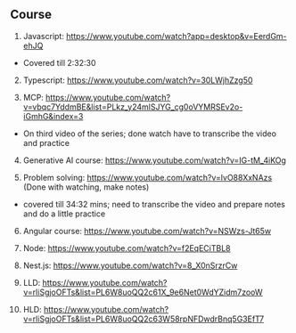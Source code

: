 ## Course

1. Javascript: https://www.youtube.com/watch?app=desktop&v=EerdGm-ehJQ 
- Covered till 2:32:30

2. Typescript: https://www.youtube.com/watch?v=30LWjhZzg50

3. MCP: https://www.youtube.com/watch?v=vbqc7YddmBE&list=PLkz_y24mlSJYG_cg0oVYMRSEv2o-iGmhG&index=3
- On third video of the series; done watch have to transcribe the video and practice

4. Generative AI course: https://www.youtube.com/watch?v=IG-tM_4iKOg

5. Problem solving: https://www.youtube.com/watch?v=lvO88XxNAzs (Done with watching, make notes)
- covered till 34:32 mins; need to transcribe the video and prepare notes and do a little practice

6. Angular course: https://www.youtube.com/watch?v=NSWzs-Jt65w

7. Node: https://www.youtube.com/watch?v=f2EqECiTBL8

8. Nest.js: https://www.youtube.com/watch?v=8_X0nSrzrCw

9. LLD: https://www.youtube.com/watch?v=rliSgjoOFTs&list=PL6W8uoQQ2c61X_9e6Net0WdYZidm7zooW

10. HLD: https://www.youtube.com/watch?v=rliSgjoOFTs&list=PL6W8uoQQ2c63W58rpNFDwdrBnq5G3EfT7

